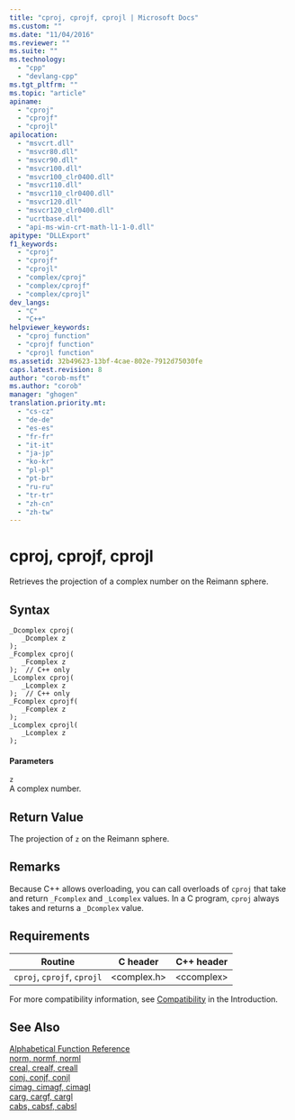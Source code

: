 ```yaml
---
title: "cproj, cprojf, cprojl | Microsoft Docs"
ms.custom: ""
ms.date: "11/04/2016"
ms.reviewer: ""
ms.suite: ""
ms.technology: 
  - "cpp"
  - "devlang-cpp"
ms.tgt_pltfrm: ""
ms.topic: "article"
apiname: 
  - "cproj"
  - "cprojf"
  - "cprojl"
apilocation: 
  - "msvcrt.dll"
  - "msvcr80.dll"
  - "msvcr90.dll"
  - "msvcr100.dll"
  - "msvcr100_clr0400.dll"
  - "msvcr110.dll"
  - "msvcr110_clr0400.dll"
  - "msvcr120.dll"
  - "msvcr120_clr0400.dll"
  - "ucrtbase.dll"
  - "api-ms-win-crt-math-l1-1-0.dll"
apitype: "DLLExport"
f1_keywords: 
  - "cproj"
  - "cprojf"
  - "cprojl"
  - "complex/cproj"
  - "complex/cprojf"
  - "complex/cprojl"
dev_langs: 
  - "C"
  - "C++"
helpviewer_keywords: 
  - "cproj function"
  - "cprojf function"
  - "cprojl function"
ms.assetid: 32b49623-13bf-4cae-802e-7912d75030fe
caps.latest.revision: 8
author: "corob-msft"
ms.author: "corob"
manager: "ghogen"
translation.priority.mt: 
  - "cs-cz"
  - "de-de"
  - "es-es"
  - "fr-fr"
  - "it-it"
  - "ja-jp"
  - "ko-kr"
  - "pl-pl"
  - "pt-br"
  - "ru-ru"
  - "tr-tr"
  - "zh-cn"
  - "zh-tw"
---
```

# cproj, cprojf, cprojl
Retrieves the projection of a complex number on the Reimann sphere.  
  
## Syntax  
  
```  
_Dcomplex cproj(   
   _Dcomplex z   
);  
_Fcomplex cproj(   
   _Fcomplex z   
);  // C++ only  
_Lcomplex cproj(   
   _Lcomplex z   
);  // C++ only  
_Fcomplex cprojf(   
   _Fcomplex z   
);  
_Lcomplex cprojl(   
   _Lcomplex z   
);  
```  
  
#### Parameters  
 `z`  
 A complex number.  
  
## Return Value  
 The projection of `z` on the Reimann sphere.  
  
## Remarks  
 Because C++ allows overloading, you can call overloads of `cproj` that take and return `_Fcomplex` and `_Lcomplex` values. In a C program, `cproj` always takes and returns a `_Dcomplex` value.  
  
## Requirements  
  
|Routine|C header|C++ header|  
|-------------|--------------|------------------|  
|`cproj`,               `cprojf`, `cprojl`|\<complex.h>|\<ccomplex>|  
  
 For more compatibility information, see [Compatibility](../../c-runtime-library/compatibility.md) in the Introduction.  
  
## See Also  
 [Alphabetical Function Reference](../../c-runtime-library/reference/crt-alphabetical-function-reference.md)   
 [norm, normf, norml](../../c-runtime-library/reference/norm-normf-norml1.md)   
 [creal, crealf, creall](../../c-runtime-library/reference/creal-crealf-creall.md)   
 [conj, conjf, conjl](../../c-runtime-library/reference/conj-conjf-conjl.md)   
 [cimag, cimagf, cimagl](../../c-runtime-library/reference/cimag-cimagf-cimagl.md)   
 [carg, cargf, cargl](../../c-runtime-library/reference/carg-cargf-cargl.md)   
 [cabs, cabsf, cabsl](../../c-runtime-library/reference/cabs-cabsf-cabsl.md)